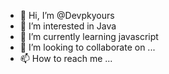 - 👋 Hi, I’m @Devpkyours
- 👀 I’m interested in Java
- 🌱 I’m currently learning javascript
- 💞️ I’m looking to collaborate on ...
- 📫 How to reach me ...

<!---
Devpkyours/Devpkyours is a ✨ special ✨ repository because its `README.md` (this file) appears on your GitHub profile.
You can click the Preview link to take a look at your changes.
--->
